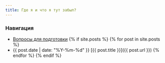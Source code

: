 ```yaml
---
title: Где я и что я тут забыл?
---
```


### Навигация

* [Вопросы для подготовки](master/)
{% if site.posts %}
{% for post in site.posts %}
* {{ post.date | date: "%Y-%m-%d" }} [{{ post.title }}]({{ post.url }})
{% endfor %}
{% endif %}
